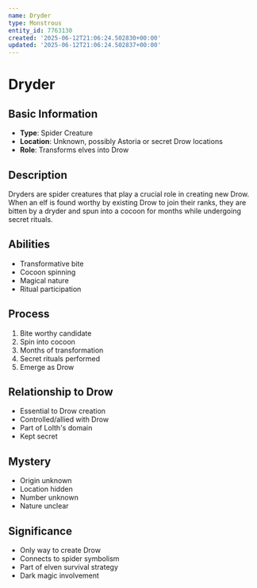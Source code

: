 ```yaml
---
name: Dryder
type: Monstrous
entity_id: 7763130
created: '2025-06-12T21:06:24.502830+00:00'
updated: '2025-06-12T21:06:24.502837+00:00'
---
```


# Dryder

## Basic Information
- **Type**: Spider Creature
- **Location**: Unknown, possibly Astoria or secret Drow locations
- **Role**: Transforms elves into Drow

## Description
Dryders are spider creatures that play a crucial role in creating new Drow. When an elf is found worthy by existing Drow to join their ranks, they are bitten by a dryder and spun into a cocoon for months while undergoing secret rituals.

## Abilities
- Transformative bite
- Cocoon spinning
- Magical nature
- Ritual participation

## Process
1. Bite worthy candidate
2. Spin into cocoon
3. Months of transformation
4. Secret rituals performed
5. Emerge as Drow

## Relationship to Drow
- Essential to Drow creation
- Controlled/allied with Drow
- Part of Lolth's domain
- Kept secret

## Mystery
- Origin unknown
- Location hidden
- Number unknown
- Nature unclear

## Significance
- Only way to create Drow
- Connects to spider symbolism
- Part of elven survival strategy
- Dark magic involvement